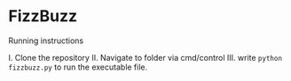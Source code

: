 # FizzBuzz

Running instructions

I. Clone the repository
II. Navigate to folder via cmd/control
III. write ```python fizzbuzz.py``` to run the executable file.
